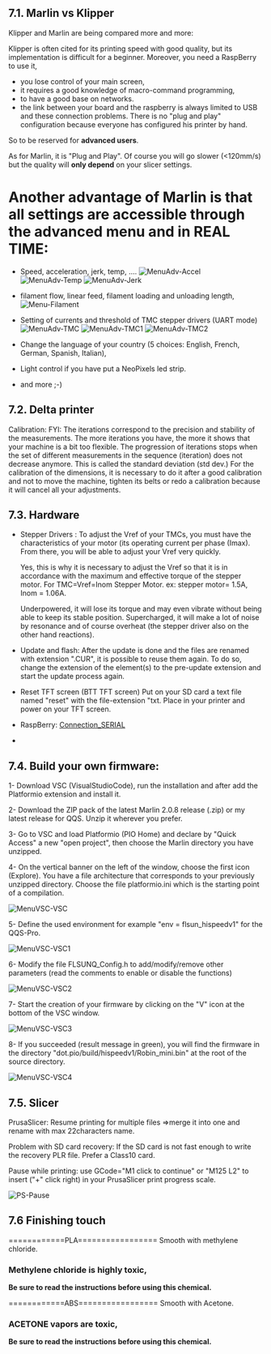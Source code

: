 
## 7.1. **Marlin vs Klipper**

Klipper and Marlin are being compared more and more:

Klipper is often cited for its printing speed with good quality, but its implementation is difficult for a beginner. 
Moreover, you need a RaspBerry to use it,
- you lose control of your main screen,
- it requires a good knowledge of macro-command programming,
- to have a good base on networks.
- the link between your board and the raspberry is always limited to USB and these connection problems.
There is no "plug and play" configuration because everyone has configured his printer by hand.

So to be reserved for **advanced users**.

As for Marlin, it is "Plug and Play". Of course you will go slower (<120mm/s) but the quality will **only depend** on your slicer settings.

# Another advantage of **Marlin** is that all settings are accessible through the advanced menu and in **REAL TIME**:
- Speed, acceleration, jerk, temp, ....
![MenuAdv-Accel](./menus/MenuAdv-Accel.png)
![MenuAdv-Temp](./menus/MenuAdv-Temp.png)
![MenuAdv-Jerk](./menus/MenuAdv-Jerk.png)

- filament flow, linear feed, filament loading and unloading length,
![Menu-Filament](./menus/MenuAdv-Filament.png)

- Setting of currents and threshold of TMC stepper drivers (UART mode)
![MenuAdv-TMC](./menus/MenuAdv-TMCCurrent.png)
![MenuAdv-TMC1](./menus/MenuAdv-TMCCycle.png)
![MenuAdv-TMC2](./menus/MenuAdv-TMCLimit.png)

- Change the language of your country (5 choices: English, French, German, Spanish, Italian),

- Light control if you have put a NeoPixels led strip.

- and more ;-) 

## 7.2. **Delta printer**

Calibration:
FYI: The iterations correspond to the precision and stability of the measurements. The more iterations you have, the more it shows that your machine is a bit too flexible. The progression of iterations stops when the set of different measurements in the sequence (iteration) does not decrease anymore. This is called the standard deviation (std dev.)
For the calibration of the dimensions, it is necessary to do it after a good calibration and not to move the machine, tighten its belts or redo a calibration because it will cancel all your adjustments.

## 7.3. **Hardware**

  - Stepper Drivers :
    To adjust the Vref of your TMCs, you must have the characteristics of your motor 
    (its operating current per phase (Imax). From there, you will be able to adjust your Vref very quickly.

    Yes, this is why it is necessary to adjust the Vref so that it is in accordance 
    with the maximum and effective torque of the stepper motor.
    For TMC=Vref=Inom Stepper Motor.
    ex: stepper motor= 1.5A, Inom = 1.06A.

    Underpowered, it will lose its torque and may even vibrate without being able to keep its stable position.
    Supercharged, it will make a lot of noise by resonance and of course overheat (the stepper driver also on the other hand reactions).

  - Update and flash:
    After the update is done and the files are renamed with extension ".CUR", it is possible to reuse them again. To do so, change the extension of the element(s) to the pre-update extension and start the update process again.

  - Reset TFT screen (BTT TFT screen)
    Put on your SD card a text file named "reset" with the file-extension "txt. Place in your printer and power on your TFT screen.

  - RaspBerry:
    [Connection_SERIAL](https://elinux.org/RPi_Serial_Connection#S.2FW:_Preventing_Linux_from_using_the_serial_port)

  - 

## 7.4. Build your own firmware:
    
1- Download VSC (VisualStudioCode), run the installation and after add the Platformio extension and install it. 

2- Download the ZIP pack of the latest Marlin 2.0.8 release (.zip) or my latest release for QQS. Unzip it wherever you prefer. 

3- Go to VSC and load Platformio (PIO Home) and declare by "Quick Access" a new "open project", then choose the Marlin directory you have unzipped. 

4- On the vertical banner on the left of the window, choose the first icon (Explore). You have a file architecture that corresponds to your previously unzipped directory. Choose the file platformio.ini which is the starting point of a compilation. 

![MenuVSC-VSC](./menus/MenuVSC-Window.png)

5- Define the used environment for example "env = flsun_hispeedv1" for the QQS-Pro.

![MenuVSC-VSC1](./menus/MenuVSC-Env.png) 

6- Modify the file FLSUNQ_Config.h to add/modify/remove other parameters (read the comments to enable or disable the functions)

![MenuVSC-VSC2](./menus/MenuVSC-Configs.png)

7- Start the creation of your firmware by clicking on the "V" icon at the bottom of the VSC window.

![MenuVSC-VSC3](./menus/MenuVSC-Commands.png)

8- If you succeeded (result message in green), you will find the firmware in the directory "dot.pio/build/hispeedv1/Robin_mini.bin" at the root of the source directory.

![MenuVSC-VSC4](./menus/MenuVSC-Builds.png)

## 7.5. **Slicer**

PrusaSlicer:
Resume printing for multiple files =>merge it into one and rename with max 22characters name.

Problem with SD card recovery: If the SD card is not fast enough to write the recovery PLR file.
Prefer a Class10 card.

Pause while printing: use GCode="M1 click to continue" or "M125 L2" to insert ("+" click right) in your PrusaSlicer print progress scale.

![PS-Pause](./images/PS-PausePrint.png)

## 7.6 Finishing touch

============PLA=================
Smooth with methylene chloride.
### Methylene chloride is highly toxic, 
**Be sure to read the instructions before using this chemical.** 

============ABS=================
Smooth with Acetone.
### ACETONE vapors are toxic, 
**Be sure to read the instructions before using this chemical.** 

